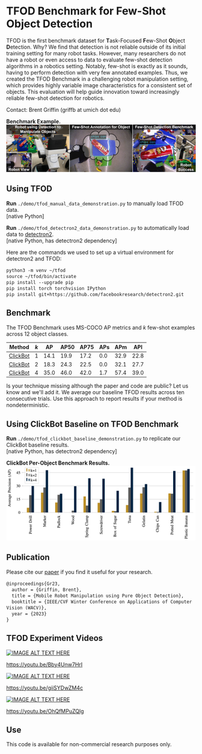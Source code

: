 # TFOD Benchmark for Few-Shot Object Detection
TFOD is the first benchmark dataset for **T**ask-Focused **F**ew-Shot **O**bject **D**etection. Why? We find that detection is not reliable outside of its initial training setting for many robot tasks. However, many researchers do not have a robot or even access to data to evaluate few-shot detection algorithms in a robotics setting. Notably, few-shot is exactly as it sounds, having to perform detection with very few annotated examples. Thus, we created the TFOD Benchmark in a challenging robot manipulation setting, which provides highly variable image characteristics for a consistent set of objects. This evaluation will help guide innovation toward increasingly reliable few-shot detection for robotics.

Contact: Brent Griffin (griffb at umich dot edu)

__Benchmark Example.__
![alt text](./figure/tfod_overview.jpg?raw=true "Benchmark Example from Robot")

## Using TFOD

__Run__ ``./demo/tfod_manual_data_demonstration.py`` to manually load TFOD data. <br />
[native Python]

__Run__ ``./demo/tfod_detectron2_data_demonstration.py`` to automatically load data to [detectron2](https://github.com/facebookresearch/detectron2). <br />
[native Python, has detectron2 dependency]

Here are the commands we used to set up a virtual environment for detectron2 and TFOD:
```
python3 -m venv ~/tfod
source ~/tfod/bin/activate
pip install --upgrade pip
pip install torch torchvision IPython 
pip install git+https://github.com/facebookresearch/detectron2.git
```

## Benchmark

The TFOD Benchmark uses MS-COCO AP metrics and *k* few-shot examples across 12 object classes.

| Method | *k* | AP | AP50 | AP75 | APs | APm | APl |
| --------------- | --------------- | --------------- | --------------- | --------------- | --------------- | --------------- | --------------- |
| [ClickBot](https://arxiv.org/pdf/2201.12437 "Paper") | 1 | 14.1 | 19.9 | 17.2 | 0.0 | 32.9 | 22.8 |
| [ClickBot](https://arxiv.org/pdf/2201.12437 "Paper") | 2 | 18.3 | 24.3 | 22.5 | 0.0 | 32.1 | 27.7 |
| [ClickBot](https://arxiv.org/pdf/2201.12437 "Paper") | 4 | 35.0 | 46.0 | 42.0 | 1.7 | 57.4 | 39.0 |

Is your technique missing although the paper and code are public? Let us know and we'll add it. We average our baseline TFOD results across ten consecutive trials. Use this approach to report results if your method is nondeterministic.

## Using ClickBot Baseline on TFOD Benchmark

__Run__ ``./demo/tfod_clickbot_baseline_demonstration.py`` to replicate our ClickBot baseline results. <br />
[native Python, has detectron2 dependency]

__ClickBot Per-Object Benchmark Results.__
![alt text](./figure/clickbot_baseline.jpg?raw=true "ClickBot Per-Object Results")

## Publication
 Please cite our [paper](https://arxiv.org/pdf/2201.12437 "Task-Focused Few-Shot Object Detection for Robot Manipulation pdf") if you find it useful for your research.
 ```
 @inproceedings{Gr23,
   author = {Griffin, Brent},
   title = {Mobile Robot Manipulation using Pure Object Detection},
   booktitle = {IEEE/CVF Winter Conference on Applications of Computer Vision (WACV)},
   year = {2023}
 }
 ```

## TFOD Experiment Videos

[![IMAGE ALT TEXT HERE](https://img.youtube.com/vi/Bby4Unw7HrI/0.jpg)](https://youtu.be/Bby4Unw7HrI)

https://youtu.be/Bby4Unw7HrI

[![IMAGE ALT TEXT HERE](https://img.youtube.com/vi/giiSYDwZM4c/0.jpg)](https://youtu.be/giiSYDwZM4c)

https://youtu.be/giiSYDwZM4c
 
[![IMAGE ALT TEXT HERE](https://img.youtube.com/vi/OhQfMPuZQlg/0.jpg)](https://youtu.be/OhQfMPuZQlg)
 
https://youtu.be/OhQfMPuZQlg

## Use

This code is available for non-commercial research purposes only.

